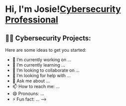 <h1>Hi, I'm Josie!<a href="https://www.linkedin.com/in/josieredd/">Cybersecurity Professional</a> </h1>

<h2>👨‍💻 Cybersecurity Projects:</h2>



Here are some ideas to get you started:

- 🔭 I’m currently working on ...
- 🌱 I’m currently learning ...
- 👯 I’m looking to collaborate on ...
- 🤔 I’m looking for help with ...
- 💬 Ask me about ...
- 📫 How to reach me: ...
- 😄 Pronouns: ...
- ⚡ Fun fact: ...
-->
